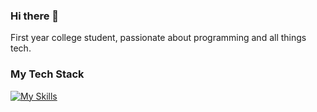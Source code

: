 ### Hi there 👋
First year college student, passionate about programming and all things tech.
<!--
**rishonjain/Rishonjain** is a ✨ _special_ ✨ repository because its `README.md` (this file) appears on your GitHub profile.

Here are some ideas to get you started:

- 🔭 I’m currently working on ...
- 🌱 I’m currently learning ...
- 👯 I’m looking to collaborate on ...
- 🤔 I’m looking for help with ...
- 💬 Ask me about ...
- 📫 How to reach me: ...
- 😄 Pronouns: ...
- ⚡ Fun fact: ...
-->
### My Tech Stack
[![My Skills](https://skillicons.dev/icons?i=python,html,css,java,mysql)](https://skillicons.dev)
